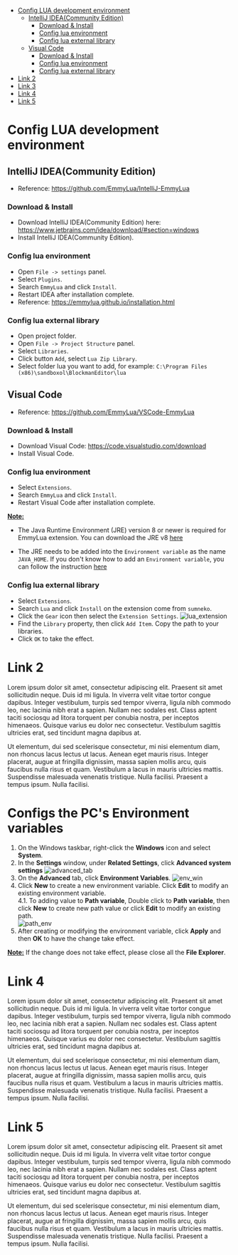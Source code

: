 - [Config LUA development environment](#config-lua-development-environment)
  - [IntelliJ IDEA(Community Edition)](#intellij-ideacommunity-edition)
    - [Download & Install](#download--install)
    - [Config lua environment](#config-lua-environment)
    - [Config lua external library](#config-lua-external-library)
  - [Visual Code](#visual-code)
    - [Download & Install](#download--install-1)
    - [Config lua environment](#config-lua-environment-1)
    - [Config lua external library](#config-lua-external-library-1)
- [Link 2](#link-2)
- [Link 3](#link-3)
- [Link 4](#link-4)
- [Link 5](#link-5)

# Config LUA development environment

## IntelliJ IDEA(Community Edition)

* Reference: https://github.com/EmmyLua/IntelliJ-EmmyLua

### Download & Install

* Download IntelliJ IDEA(Community Edition) here: https://www.jetbrains.com/idea/download/#section=windows
* Install IntelliJ IDEA(Community Edition).

### Config lua environment

* Open `File -> settings` panel.
* Select `Plugins`.
* Search `EmmyLua` and click `Install`.
* Restart IDEA after installation complete.
* Reference: https://emmylua.github.io/installation.html
  
### Config lua external library

* Open project folder.
* Open `File -> Project Structure` panel.
* Select `Libraries`.
* Click button `Add`, select `Lua Zip Library`.
* Select folder lua you want to add, for example: `C:\Program Files (x86)\sandboxol\BlockmanEditor\lua`

## Visual Code

* Reference: https://github.com/EmmyLua/VSCode-EmmyLua

### Download & Install

* Download Visual Code: https://code.visualstudio.com/download
* Install Visual Code.

### Config lua environment

* Select `Extensions`.
* Search `EmmyLua` and click `Install`.
* Restart Visual Code after installation complete.

<u><b>Note:</b></u> 

* The Java Runtime Environment (JRE) version 8 or newer is required for EmmyLua extension. You can download the JRE v8 [here](https://www.java.com/en/download/)

* The JRE needs to be added into the `Environment variable` as the name `JAVA_HOME`. If you don't know how to add an `Environment variable`, you can follow the instruction [here](#link-3)

### Config lua external library

* Select `Extensions`.
* Search `Lua` and click `Install` on the extension come from `sumneko`.
* Click the `Gear` icon then select the `Extension Settings`.
![lua_extension](./snapshot/lua_extension.png)
* Find the `Library` property, then click `Add Item`. Copy the path to your libraries.
* Click `OK` to take the effect.

# Link 2

Lorem ipsum dolor sit amet, consectetur adipiscing elit. Praesent sit amet sollicitudin neque. Duis id mi ligula. In viverra velit vitae tortor congue dapibus. Integer vestibulum, turpis sed tempor viverra, ligula nibh commodo leo, nec lacinia nibh erat a sapien. Nullam nec sodales est. Class aptent taciti sociosqu ad litora torquent per conubia nostra, per inceptos himenaeos. Quisque varius eu dolor nec consectetur. Vestibulum sagittis ultricies erat, sed tincidunt magna dapibus at.

Ut elementum, dui sed scelerisque consectetur, mi nisi elementum diam, non rhoncus lacus lectus ut lacus. Aenean eget mauris risus. Integer placerat, augue at fringilla dignissim, massa sapien mollis arcu, quis faucibus nulla risus et quam. Vestibulum a lacus in mauris ultricies mattis. Suspendisse malesuada venenatis tristique. Nulla facilisi. Praesent a tempus ipsum. Nulla facilisi.

# Configs the PC's Environment variables


1. On the Windows taskbar, right-click the **Windows** icon and select **System**.
2. In the **Settings** window, under **Related Settings**, click **Advanced system settings**
![advanced_tab](./snapshot/advanced_tab.png)
3. On the **Advanced** tab, click **Environment Variables**.
![env_win](./snapshot/env_win.png)
4. Click **New** to create a new environment variable. Click **Edit** to modify an existing environment variable.</br>
4.1. To adding value to **Path variable**, Double click to **Path variable**, then click **New** to create new path value or click **Edit** to modify an existing path.</br>
![path_env](./snapshot/path_env.png)
5. After creating or modifying the environment variable, click **Apply** and then **OK** to have the change take effect.

<u><b>Note:</b></u> If the change does not take effect, please close all the **File Explorer**.

# Link 4

Lorem ipsum dolor sit amet, consectetur adipiscing elit. Praesent sit amet sollicitudin neque. Duis id mi ligula. In viverra velit vitae tortor congue dapibus. Integer vestibulum, turpis sed tempor viverra, ligula nibh commodo leo, nec lacinia nibh erat a sapien. Nullam nec sodales est. Class aptent taciti sociosqu ad litora torquent per conubia nostra, per inceptos himenaeos. Quisque varius eu dolor nec consectetur. Vestibulum sagittis ultricies erat, sed tincidunt magna dapibus at.

Ut elementum, dui sed scelerisque consectetur, mi nisi elementum diam, non rhoncus lacus lectus ut lacus. Aenean eget mauris risus. Integer placerat, augue at fringilla dignissim, massa sapien mollis arcu, quis faucibus nulla risus et quam. Vestibulum a lacus in mauris ultricies mattis. Suspendisse malesuada venenatis tristique. Nulla facilisi. Praesent a tempus ipsum. Nulla facilisi.

# Link 5

Lorem ipsum dolor sit amet, consectetur adipiscing elit. Praesent sit amet sollicitudin neque. Duis id mi ligula. In viverra velit vitae tortor congue dapibus. Integer vestibulum, turpis sed tempor viverra, ligula nibh commodo leo, nec lacinia nibh erat a sapien. Nullam nec sodales est. Class aptent taciti sociosqu ad litora torquent per conubia nostra, per inceptos himenaeos. Quisque varius eu dolor nec consectetur. Vestibulum sagittis ultricies erat, sed tincidunt magna dapibus at.

Ut elementum, dui sed scelerisque consectetur, mi nisi elementum diam, non rhoncus lacus lectus ut lacus. Aenean eget mauris risus. Integer placerat, augue at fringilla dignissim, massa sapien mollis arcu, quis faucibus nulla risus et quam. Vestibulum a lacus in mauris ultricies mattis. Suspendisse malesuada venenatis tristique. Nulla facilisi. Praesent a tempus ipsum. Nulla facilisi.
